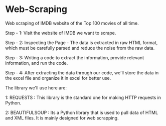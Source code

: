 # Web-Scraping
Web scraping of IMDB website of the Top 100 movies of all time.

Step - 1: Visit the website of IMDB we want to scrape.

Step - 2: Inspecting the Page - The data is extracted in raw HTML format, which must be carefully parsed and reduce the noise from the raw data.

Step - 3: Writing a code to extract the information, provide relevant information, and run the code.

Step - 4: After extracting the data through our code, we'll store the data in the excel file and organize it in excel for better use.


The library we'll use here are:

1:  REQUESTS : This library is the standard one for making HTTP requests in Python.

2:  BEAUTIFULSOUP : Its a Python library that is used to pull data of HTML and XML files. It is mainly designed for web scrapping.

